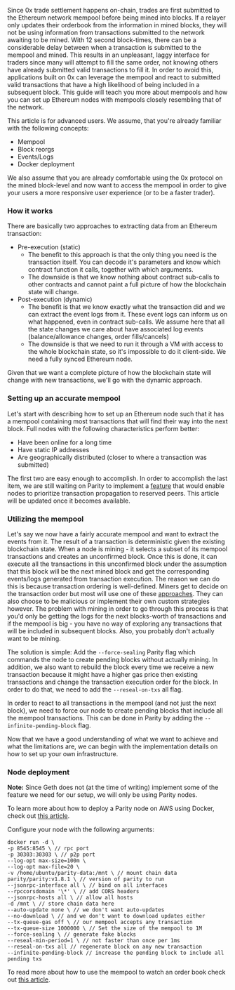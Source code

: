 Since 0x trade settlement happens on-chain, trades are first submitted to the Ethereum network mempool before being mined into blocks. If a relayer only updates their orderbook from the information in mined blocks, they will not be using information from transactions submitted to the network awaiting to be mined. With 12 second block-times, there can be a considerable delay between when a transaction is submitted to the mempool and mined. This results in an unpleasant, laggy interface for traders since many will attempt to fill the same order, not knowing others have already submitted valid transactions to fill it. In order to avoid this, applications built on 0x can leverage the mempool and react to submitted valid transactions that have a high likelihood of being included in a subsequent block. This guide will teach you more about mempools and how you can set up Ethereum nodes with mempools closely resembling that of the network.

This article is for advanced users. We assume, that you're already familiar with the following concepts:

* Mempool
* Block reorgs
* Events/Logs
* Docker deployment

We also assume that you are already comfortable using the 0x protocol on the mined block-level and now want to access the mempool in order to give your users a more responsive user experience (or to be a faster trader).

### How it works

There are basically two approaches to extracting data from an Ethereum transaction:

* Pre-execution (static)
    * The benefit to this approach is that the only thing you need is the transaction itself. You can decode it's parameters and know which contract function it calls, together with which arguments.
    * The downside is that we know nothing about contract sub-calls to other contracts and cannot paint a full picture of how the blockchain state will change.
* Post-execution (dynamic)
    * The benefit is that we know exactly what the transaction did and we can extract the event logs from it. These event logs can inform us on what happened, even in contract sub-calls. We assume here that all the state changes we care about have associated log events (balance/allowance changes, order fills/cancels)
    * The downside is that we need to run it through a VM with access to the whole blockchain state, so it's impossible to do it client-side. We need a fully synced Ethereum node.

Given that we want a complete picture of how the blockchain state will change with new transactions, we'll go with the dynamic approach.

### Setting up an accurate mempool

Let's start with describing how to set up an Ethereum node such that it has a mempool containing most transactions that will find their way into the next block. Full nodes with the following characteristics perform better:

* Have been online for a long time
* Have static IP addresses
* Are geographically distributed (closer to where a transaction was submitted)

The first two are easy enough to accomplish. In order to accomplish the last item, we are still waiting on Parity to implement a [feature](https://github.com/paritytech/parity/issues/6869) that would enable nodes to prioritize transaction propagation to reserved peers. This article will be updated once it becomes available.

### Utilizing the mempool

Let's say we now have a fairly accurate mempool and want to extract the events from it. The result of a transaction is deterministic given the existing blockchain state. When a node is mining - it selects a subset of its mempool transactions and creates an unconfirmed block. Once this is done, it can execute all the transactions in this unconfirmed block under the assumption that this block will be the next mined block and get the corresponding events/logs generated from transaction execution. The reason we can do this is because transaction ordering is well-defined. Miners get to decide on the transaction order but most will use one of these [approaches](https://ethereum.stackexchange.com/a/6111/6075). They can also choose to be malicious or implement their own custom strategies however. The problem with mining in order to go through this process is that you'd only be getting the logs for the next blocks-worth of transactions and if the mempool is big - you have no way of exploring any transactions that will be included in subsequent blocks. Also, you probably don't actually want to be mining.

The solution is simple: Add the `--force-sealing` Parity flag which commands the node to create pending blocks without actually mining. In addition, we also want to rebuild the block every time we receive a new transaction because it might have a higher gas price then existing transactions and change the transaction execution order for the block. In order to do that, we need to add the `--reseal-on-txs` all flag.

In order to react to all transactions in the mempool (and not just the next block), we need to force our node to create pending blocks that include all the mempool transactions. This can be done in Parity by adding the `--infinite-pending-block` flag.

Now that we have a good understanding of what we want to achieve and what the limitations are, we can begin with the implementation details on how to set up your own infrastructure.

### Node deployment

**Note:** Since Geth does not (at the time of writing) implement some of the feature we need for our setup, we will only be using Parity nodes.

To learn more about how to deploy a Parity node on AWS using Docker, check out [this article](https://0xproject.com/wiki#How-To-Deploy-A-Parity-Node).

Configure your node with the following arguments:

```
docker run -d \
-p 8545:8545 \ // rpc port
-p 30303:30303 \ // p2p port
--log-opt max-size=100m \
--log-opt max-file=20 \
-v /home/ubuntu/parity-data:/mnt \ // mount chain data
parity/parity:v1.8.1 \ // version of parity to run
--jsonrpc-interface all \ // bind on all interfaces
--rpccorsdomain '\*' \ // add CORS headers
--jsonrpc-hosts all \ // allow all hosts
-d /mnt \ // store chain data here
--auto-update none \ // we don't want auto-updates
--no-download \ // and we don't want to download updates either
--tx-queue-gas off \ // our mempool accepts any transaction
--tx-queue-size 1000000 \ // Set the size of the mempool to 1M
--force-sealing \ // generate fake blocks
--reseal-min-period=1 \ // not faster than once per 1ms
--reseal-on-txs all // regenerate block on any new transaction
--infinite-pending-block // increase the pending block to include all pending txs
```

To read more about how to use the mempool to watch an order book check out [this article](https://0xproject.com/wiki#0x-OrderWatcher).
